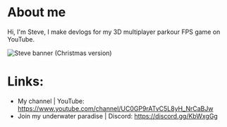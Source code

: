 # About me

Hi, I'm Steve, I make devlogs for my 3D multiplayer parkour FPS game on YouTube.

![Steve banner (Christmas version)](https://user-images.githubusercontent.com/62797992/146684163-1cd3273e-3928-403f-a01a-d0f249b9f4b3.png)

# Links:
- My channel                  | YouTube: https://www.youtube.com/channel/UC0GP9rATvC5L8yH_NrCaBJw
- Join my underwater paradise | Discord: https://discord.gg/KbWxgGg
